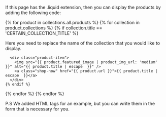 If this page has the .liquid extension, then you can display the products by adding the following code:

{% for product in collections.all.products %}
  {% for collection in product.collections %}
    {% if collection.title == 'CERTAIN_COLLECTION_TITLE' %} 

Here you need to replace the name of the collection that you would like to display.

  
      <div class="product-item">
        <img src="{{ product.featured_image | product_img_url: 'medium' }}" alt="{{ product.title | escape  }}" />    
        <a class="shop-now" href="{{ product.url }}">{{ product.title | escape  }}</a>      
      </div>
    {% endif %}
  {% endfor %}
{% endfor %}





P.S We added HTML tags for an example, but you can write them in the form that is necessary for you.
